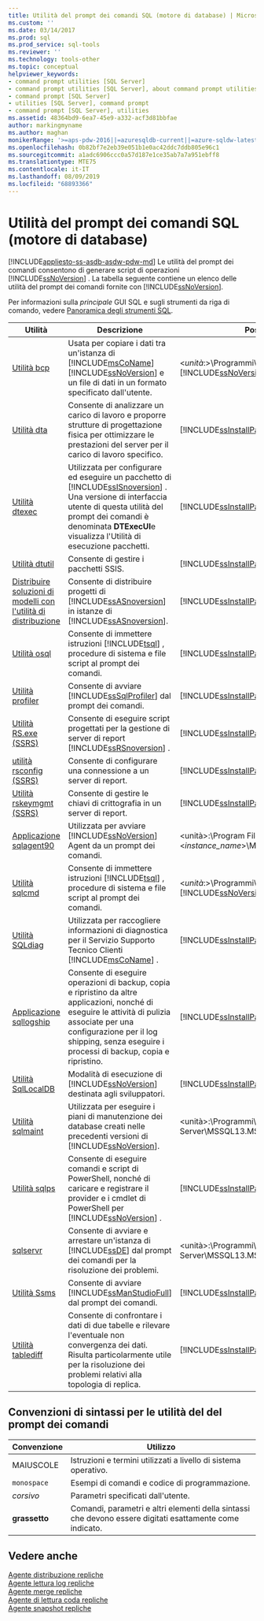 ```yaml
---
title: Utilità del prompt dei comandi SQL (motore di database) | Microsoft Docs
ms.custom: ''
ms.date: 03/14/2017
ms.prod: sql
ms.prod_service: sql-tools
ms.reviewer: ''
ms.technology: tools-other
ms.topic: conceptual
helpviewer_keywords:
- command prompt utilities [SQL Server]
- command prompt utilities [SQL Server], about command prompt utilities
- command prompt [SQL Server]
- utilities [SQL Server], command prompt
- command prompt [SQL Server], utilities
ms.assetid: 48364bd9-6ea7-45e9-a332-acf3d81bbfae
author: markingmyname
ms.author: maghan
monikerRange: '>=aps-pdw-2016||=azuresqldb-current||=azure-sqldw-latest||>=sql-server-2016||=sqlallproducts-allversions||>=sql-server-linux-2017'
ms.openlocfilehash: 0b82bf7e2eb39e051b1e0ac42ddc7ddb805e96c1
ms.sourcegitcommit: a1adc6906ccc0a57d187e1ce35ab7a7a951ebff8
ms.translationtype: MTE75
ms.contentlocale: it-IT
ms.lasthandoff: 08/09/2019
ms.locfileid: "68893366"
---
```

# <a name="sql-command-prompt-utilities-database-engine"></a>Utilità del prompt dei comandi SQL (motore di database)
[!INCLUDE[appliesto-ss-asdb-asdw-pdw-md](../includes/appliesto-ss-asdb-asdw-pdw-md.md)]
  Le utilità del prompt dei comandi consentono di generare script di operazioni [!INCLUDE[ssNoVersion](../includes/ssnoversion-md.md)] . La tabella seguente contiene un elenco delle utilità del prompt dei comandi fornite con [!INCLUDE[ssNoVersion](../includes/ssnoversion-md.md)].  

Per informazioni sulla *principale* GUI SQL e sugli strumenti da riga di comando, vedere [Panoramica degli strumenti SQL](overview-sql-tools.md).

  
|**Utilità**|**Descrizione**|**Posizione di installazione**|  
|-----------------|---------------------|----------------------|  
|[Utilità bcp](../tools/bcp-utility.md)|Usata per copiare i dati tra un'istanza di [!INCLUDE[msCoName](../includes/msconame-md.md)] [!INCLUDE[ssNoVersion](../includes/ssnoversion-md.md)] e un file di dati in un formato specificato dall'utente.|\<*unità*:>\Programmi\\[!INCLUDE[msCoName](../includes/msconame-md.md)][!INCLUDE[ssNoVersion](../includes/ssnoversion-md.md)]\Client SDK\ODBC\110\Tools\Binn|  
|[Utilità dta](../tools/dta/dta-utility.md)|Consente di analizzare un carico di lavoro e proporre strutture di progettazione fisica per ottimizzare le prestazioni del server per il carico di lavoro specifico.|[!INCLUDE[ssInstallPathVar](../includes/ssinstallpathvar-md.md)]Tools\Binn|  
|[Utilità dtexec](../integration-services/packages/dtexec-utility.md)|Utilizzata per configurare ed eseguire un pacchetto di [!INCLUDE[ssISnoversion](../includes/ssisnoversion-md.md)] . Una versione di interfaccia utente di questa utilità del prompt dei comandi è denominata **DTExecUI**e visualizza l'Utilità di esecuzione pacchetti.|[!INCLUDE[ssInstallPathVar](../includes/ssinstallpathvar-md.md)]DTS\Binn|  
|[Utilità dtutil](../integration-services/dtutil-utility.md)|Consente di gestire i pacchetti SSIS.|[!INCLUDE[ssInstallPathVar](../includes/ssinstallpathvar-md.md)]DTS\Binn|  
|[Distribuire soluzioni di modelli con l'utilità di distribuzione](https://docs.microsoft.com/analysis-services/multidimensional-models/deploy-model-solutions-with-the-deployment-utility)|Consente di distribuire progetti di [!INCLUDE[ssASnoversion](../includes/ssasnoversion-md.md)] in istanze di [!INCLUDE[ssASnoversion](../includes/ssasnoversion-md.md)].|[!INCLUDE[ssInstallPathVar](../includes/ssinstallpathvar-md.md)]Tools\Binn\VShell\Common7\IDE|   
|[Utilità osql](../tools/osql-utility.md)|Consente di immettere istruzioni [!INCLUDE[tsql](../includes/tsql-md.md)] , procedure di sistema e file script al prompt dei comandi.|[!INCLUDE[ssInstallPathVar](../includes/ssinstallpathvar-md.md)]Tools\Binn|  
|[Utilità profiler](../tools/profiler-utility.md)|Consente di avviare [!INCLUDE[ssSqlProfiler](../includes/sssqlprofiler-md.md)] dal prompt dei comandi.|[!INCLUDE[ssInstallPathVar](../includes/ssinstallpathvar-md.md)]Tools\Binn|  
|[Utilità RS.exe &#40;SSRS&#41;](../reporting-services/tools/rs-exe-utility-ssrs.md)|Consente di eseguire script progettati per la gestione di server di report [!INCLUDE[ssRSnoversion](../includes/ssrsnoversion-md.md)] .|[!INCLUDE[ssInstallPathVar](../includes/ssinstallpathvar-md.md)]Tools\Binn|  
|[utilità rsconfig &#40;SSRS&#41;](../reporting-services/tools/rsconfig-utility-ssrs.md)|Consente di configurare una connessione a un server di report.|[!INCLUDE[ssInstallPathVar](../includes/ssinstallpathvar-md.md)]Tools\Binn|  
|[Utilità rskeymgmt &#40;SSRS&#41;](../reporting-services/tools/rskeymgmt-utility-ssrs.md)|Consente di gestire le chiavi di crittografia in un server di report.|[!INCLUDE[ssInstallPathVar](../includes/ssinstallpathvar-md.md)]Tools\Binn|  
|[Applicazione sqlagent90](../tools/sqlagent90-application.md)|Utilizzata per avviare [!INCLUDE[ssNoVersion](../includes/ssnoversion-md.md)] Agent da un prompt dei comandi.|\<unità>:\Program Files\Microsoft SQL Server\\<*instance_name*>\MSSQL\Binn|  
|[Utilità sqlcmd](../tools/sqlcmd-utility.md)|Consente di immettere istruzioni [!INCLUDE[tsql](../includes/tsql-md.md)] , procedure di sistema e file script al prompt dei comandi.|\<*unità*:>\Programmi\\[!INCLUDE[msCoName](../includes/msconame-md.md)][!INCLUDE[ssNoVersion](../includes/ssnoversion-md.md)]\Client SDK\ODBC\110\Tools\Binn|  
|[Utilità SQLdiag](../tools/sqldiag-utility.md)|Utilizzata per raccogliere informazioni di diagnostica per il Servizio Supporto Tecnico Clienti [!INCLUDE[msCoName](../includes/msconame-md.md)] .|[!INCLUDE[ssInstallPathVar](../includes/ssinstallpathvar-md.md)]Tools\Binn|  
|[Applicazione sqllogship](../tools/sqllogship-application.md)|Consente di eseguire operazioni di backup, copia e ripristino da altre applicazioni, nonché di eseguire le attività di pulizia associate per una configurazione per il log shipping, senza eseguire i processi di backup, copia e ripristino.|[!INCLUDE[ssInstallPathVar](../includes/ssinstallpathvar-md.md)]Tools\Binn|  
|[Utilità SqlLocalDB](../tools/sqllocaldb-utility.md)|Modalità di esecuzione di [!INCLUDE[ssNoVersion](../includes/ssnoversion-md.md)] destinata agli sviluppatori.|[!INCLUDE[ssInstallPathVar](../includes/ssinstallpathvar-md.md)]Tools\Binn\|  
|[Utilità sqlmaint](../tools/sqlmaint-utility.md)|Utilizzata per eseguire i piani di manutenzione dei database creati nelle precedenti versioni di [!INCLUDE[ssNoVersion](../includes/ssnoversion-md.md)].|\<unità>:\Programmi\Microsoft SQL Server\MSSQL13.MSSQLSERVER\MSSQL\Binn|  
|[Utilità sqlps](../tools/sqlps-utility.md)|Consente di eseguire comandi e script di PowerShell, nonché di caricare e registrare il provider e i cmdlet di PowerShell per [!INCLUDE[ssNoVersion](../includes/ssnoversion-md.md)] .|[!INCLUDE[ssInstallPathVar](../includes/ssinstallpathvar-md.md)]Tools\Binn|  
|[sqlservr](../tools/sqlservr-application.md)|Consente di avviare e arrestare un'istanza di [!INCLUDE[ssDE](../includes/ssde-md.md)] dal prompt dei comandi per la risoluzione dei problemi.|\<unità>:\Programmi\Microsoft SQL Server\MSSQL13.MSSQLSERVER\MSSQL\Binn|  
|[Utilità Ssms](../tools/sql-server-management-studio/ssms-utility.md)|Consente di avviare [!INCLUDE[ssManStudioFull](../includes/ssmanstudiofull-md.md)] dal prompt dei comandi.|[!INCLUDE[ssInstallPathVar](../includes/ssinstallpathvar-md.md)]Tools\Binn\VSShell\Common7\IDE|  
|[Utilità tablediff](../tools/tablediff-utility.md)|Consente di confrontare i dati di due tabelle e rilevare l'eventuale non convergenza dei dati. Risulta particolarmente utile per la risoluzione dei problemi relativi alla topologia di replica.|[!INCLUDE[ssInstallPathVar](../includes/ssinstallpathvar-md.md)]COM|  

## <a name="command-prompt-utilities-syntax-conventions"></a>Convenzioni di sintassi per le utilità del del prompt dei comandi  
  
|**Convenzione**|**Utilizzo**|  
|--------------------|------------------|  
|MAIUSCOLE|Istruzioni e termini utilizzati a livello di sistema operativo.|  
|`monospace`|Esempi di comandi e codice di programmazione.|  
|*corsivo*|Parametri specificati dall'utente.|  
|**grassetto**|Comandi, parametri e altri elementi della sintassi che devono essere digitati esattamente come indicato.|  
  
## <a name="see-also"></a>Vedere anche  
 [Agente distribuzione repliche](../relational-databases/replication/agents/replication-distribution-agent.md)   
 [Agente lettura log repliche](../relational-databases/replication/agents/replication-log-reader-agent.md)   
 [Agente merge repliche](../relational-databases/replication/agents/replication-merge-agent.md)   
 [Agente di lettura coda repliche](../relational-databases/replication/agents/replication-queue-reader-agent.md)   
 [Agente snapshot repliche](../relational-databases/replication/agents/replication-snapshot-agent.md)  
  
  

